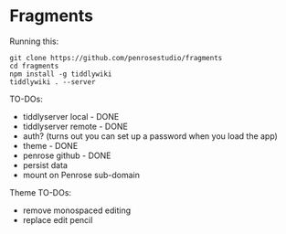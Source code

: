 Fragments
=========

Running this:

```
git clone https://github.com/penrosestudio/fragments
cd fragments
npm install -g tiddlywiki
tiddlywiki . --server
```

TO-DOs:
* tiddlyserver local - DONE
* tiddlyserver remote - DONE
* auth? (turns out you can set up a password when you load the app)
* theme - DONE
* penrose github - DONE
* persist data
* mount on Penrose sub-domain

Theme TO-DOs:
* remove monospaced editing
* replace edit pencil

